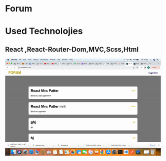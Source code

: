 # Forum

<h1>Used Technolojies</h1>
<h2>React ,React-Router-Dom,MVC,Scss,Html</h2>

![](./src/pages/forum.gif)